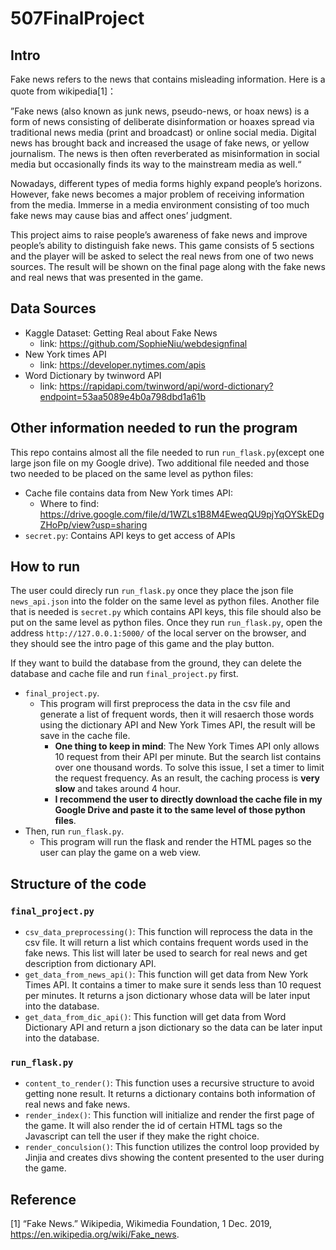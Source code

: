 # 507FinalProject

## Intro

Fake news refers to the news that contains misleading information. Here is a quote from wikipedia[1]：
					
”Fake news (also known as junk news, pseudo-news, or hoax news) is a form of news consisting of deliberate disinformation or hoaxes spread via traditional news media (print and broadcast) or online social media. Digital news has brought back and increased the usage of fake news, or yellow journalism. The news is then often reverberated as misinformation in social media but occasionally finds its way to the mainstream media as well.“

Nowadays, different types of media forms highly expand people’s horizons. However, fake news becomes a major problem of receiving information from the media. Immerse in a media environment consisting of too much fake news may cause bias and affect ones’ judgment. 

This project aims to raise people’s awareness of fake news and improve people’s ability to distinguish fake news. This game consists of 5 sections and the player will be asked to select the real news from one of two news sources. The result will be shown on the final page along with the fake news and real news that was presented in the game.  

## Data Sources
- Kaggle Dataset: Getting Real about Fake News
  - link: https://github.com/SophieNiu/webdesignfinal
- New York times API
  - link: https://developer.nytimes.com/apis
- Word Dictionary by twinword API
  - link: https://rapidapi.com/twinword/api/word-dictionary?endpoint=53aa5089e4b0a798dbd1a61b
  
## Other information needed to run the program

This repo contains almost all the file needed to run `run_flask.py`(except one large json file on my Google drive). Two additional file needed and those two needed to be placed on the same level as python files:

- Cache file contains data from New York times API:
	- Where to find: https://drive.google.com/file/d/1WZLs1B8M4EweqQU9pjYqOYSkEDgZHoPp/view?usp=sharing
- `secret.py`: Contains API keys to get access of APIs

## How to run

The user could direcly run `run_flask.py` once they place the json file `news_api.json` into the folder on the same level as python files. Another file that is needed is `secret.py` which contains API keys, this file should also be put on the same level as python files. Once they run `run_flask.py`, open the address `http://127.0.0.1:5000/` of the local server on the browser, and they should see the intro page of this game and the play button. 

If they want to build the database from the ground, they can delete the database and cache file and run `final_project.py` first.
- `final_project.py`.
  - This program will first preprocess the data in the csv file and generate a list of frequent words, then it will resaerch those words using the dictionary API and New York Times API, the result will be save in the cache file. 
    - **One thing to keep in mind**: The New York Times API only allows 10 request from their API per minute. But the search list contains over one thousand words. To solve this issue, I set a timer to limit the request frequency. As an result, the caching process is **very slow** and takes around 4 hour.
    - **I recommend the user to directly download the cache file in my Google Drive and paste it to the same level of those python files**.
- Then, run `run_flask.py`.
  - This program will run the flask and render the HTML pages so the user can play the game on a web view. 
  
## Structure of the code 
### `final_project.py`
- `csv_data_preprocessing()`: This function will reprocess the data in the csv file. It will return a list which contains frequent words used in the fake news. This list will later be used to search for real news and get description from dictionary API.
- `get_data_from_news_api()`: This function will get data from New York Times API. It contains a timer to make sure it sends less than 10 request per minutes. It returns a json dictionary whose data will be later input into the database. 
- `get_data_from_dic_api()`: This function will get data from Word Dictionary API and return a json dictionary so the data can be later input into the database.
### `run_flask.py`
- `content_to_render()`: This function uses a recursive structure to avoid getting none result. It returns a dictionary contains both information of real news and fake news.
- `render_index()`: This function will initialize and render the first page of the game. It will also render the id of certain HTML tags so the Javascript can tell the user if they make the right choice.
- `render_conculsion()`: This function utilizes the control loop provided by Jinjia and creates divs showing the content presented to the user during the game. 


## Reference 
[1] “Fake News.” Wikipedia, Wikimedia Foundation, 1 Dec. 2019, https://en.wikipedia.org/wiki/Fake_news.
